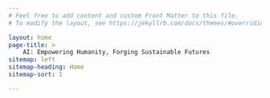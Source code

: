 ```yaml
---
# Feel free to add content and custom Front Matter to this file.
# To modify the layout, see https://jekyllrb.com/docs/themes/#overriding-theme-defaults

layout: home
page-title: >
    AI: Empowering Humanity, Forging Sustainable Futures
sitemap: left
sitemap-heading: Home
sitemap-sort: 1

---
```

